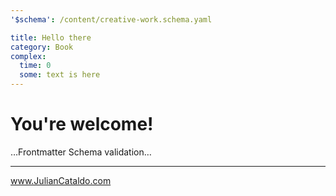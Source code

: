 ```yaml
---
'$schema': /content/creative-work.schema.yaml

title: Hello there
category: Book
complex:
  time: 0
  some: text is here
---
```


# You're welcome!

…Frontmatter Schema validation…

---

www.JulianCataldo.com
